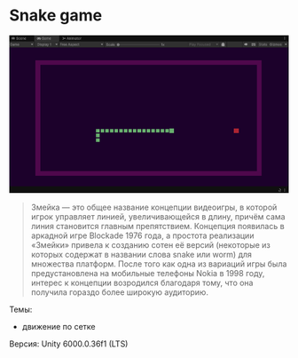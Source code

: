 # Snake game
![Snake Game](snake-game-clone.png)

> Змейка — это общее название концепции видеоигры, в которой игрок управляет линией, увеличивающейся в длину, причём сама линия становится главным препятствием.
> Концепция появилась в аркадной игре Blockade 1976 года, а простота реализации «Змейки» привела к созданию сотен её версий (некоторые из которых содержат в названии слова snake или worm) для множества платформ.
>  После того как одна из вариаций игры была предустановлена на мобильные телефоны Nokia в 1998 году, интерес к концепции возродился благодаря тому, что она получила гораздо более широкую аудиторию.

Темы: 
- движение по сетке


Версия: Unity 6000.0.36f1 (LTS)
